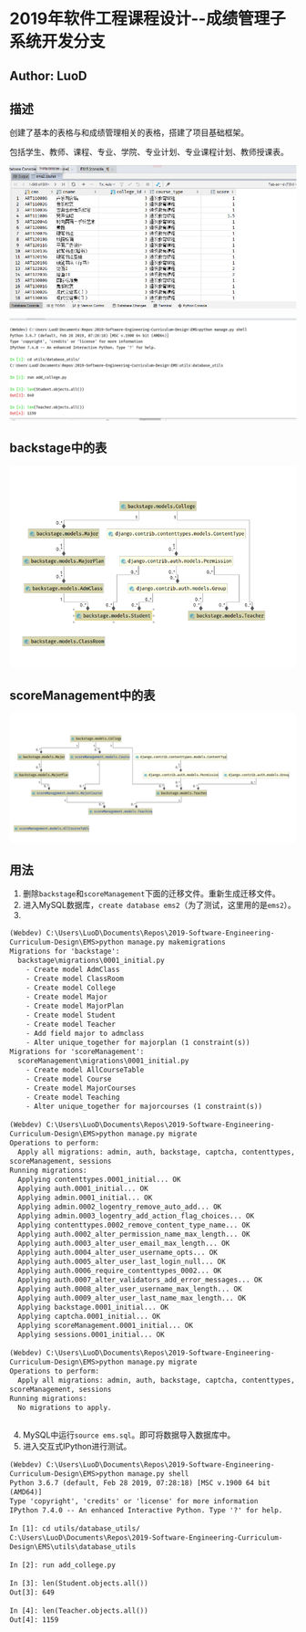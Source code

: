# 2019年软件工程课程设计--成绩管理子系统开发分支

Author: LuoD
---

## 描述

创建了基本的表格与和成绩管理相关的表格，搭建了项目基础框架。

包括学生、教师、课程、专业、学院、专业计划、专业课程计划、教师授课表。

![course](EMS/utils/imgs/img1.png)

![usage](EMS/utils/imgs/img2.png)

## backstage中的表

![backstage_table](EMS/utils/imgs/backstageModel.png)

## scoreManagement中的表

![scoreManagement_tables](EMS/utils/imgs/score_manage.png)

## 用法

1. 删除`backstage`和`scoreManagement`下面的迁移文件。重新生成迁移文件。
2. 进入MySQL数据库，`create database ems2`（为了测试，这里用的是`ems2`）。
3.
```
(Webdev) C:\Users\LuoD\Documents\Repos\2019-Software-Engineering-Curriculum-Design\EMS>python manage.py makemigrations
Migrations for 'backstage':
  backstage\migrations\0001_initial.py
    - Create model AdmClass
    - Create model ClassRoom
    - Create model College
    - Create model Major
    - Create model MajorPlan
    - Create model Student
    - Create model Teacher
    - Add field major to admclass
    - Alter unique_together for majorplan (1 constraint(s))
Migrations for 'scoreManagement':
  scoreManagement\migrations\0001_initial.py
    - Create model AllCourseTable
    - Create model Course
    - Create model MajorCourses
    - Create model Teaching
    - Alter unique_together for majorcourses (1 constraint(s))

(Webdev) C:\Users\LuoD\Documents\Repos\2019-Software-Engineering-Curriculum-Design\EMS>python manage.py migrate
Operations to perform:
  Apply all migrations: admin, auth, backstage, captcha, contenttypes, scoreManagement, sessions
Running migrations:
  Applying contenttypes.0001_initial... OK
  Applying auth.0001_initial... OK
  Applying admin.0001_initial... OK
  Applying admin.0002_logentry_remove_auto_add... OK
  Applying admin.0003_logentry_add_action_flag_choices... OK
  Applying contenttypes.0002_remove_content_type_name... OK
  Applying auth.0002_alter_permission_name_max_length... OK
  Applying auth.0003_alter_user_email_max_length... OK
  Applying auth.0004_alter_user_username_opts... OK
  Applying auth.0005_alter_user_last_login_null... OK
  Applying auth.0006_require_contenttypes_0002... OK
  Applying auth.0007_alter_validators_add_error_messages... OK
  Applying auth.0008_alter_user_username_max_length... OK
  Applying auth.0009_alter_user_last_name_max_length... OK
  Applying backstage.0001_initial... OK
  Applying captcha.0001_initial... OK
  Applying scoreManagement.0001_initial... OK
  Applying sessions.0001_initial... OK

(Webdev) C:\Users\LuoD\Documents\Repos\2019-Software-Engineering-Curriculum-Design\EMS>python manage.py migrate
Operations to perform:
  Apply all migrations: admin, auth, backstage, captcha, contenttypes, scoreManagement, sessions
Running migrations:
  No migrations to apply.


```
4. MySQL中运行`source ems.sql`。即可将数据导入数据库中。
5. 进入交互式IPython进行测试。

```
(Webdev) C:\Users\LuoD\Documents\Repos\2019-Software-Engineering-Curriculum-Design\EMS>python manage.py shell
Python 3.6.7 (default, Feb 28 2019, 07:28:18) [MSC v.1900 64 bit (AMD64)]
Type 'copyright', 'credits' or 'license' for more information
IPython 7.4.0 -- An enhanced Interactive Python. Type '?' for help.

In [1]: cd utils/database_utils/
C:\Users\LuoD\Documents\Repos\2019-Software-Engineering-Curriculum-Design\EMS\utils\database_utils

In [2]: run add_college.py

In [3]: len(Student.objects.all())
Out[3]: 649

In [4]: len(Teacher.objects.all())
Out[4]: 1159

```
